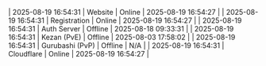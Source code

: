 | 2025-08-19 16:54:31 | Website | Online | 2025-08-19 16:54:27 |
| 2025-08-19 16:54:31 | Registration | Online | 2025-08-19 16:54:27 |
| 2025-08-19 16:54:31 | Auth Server | Offline | 2025-08-18 09:33:31 |
| 2025-08-19 16:54:31 | Kezan (PvE) | Offline | 2025-08-03 17:58:02 |
| 2025-08-19 16:54:31 | Gurubashi (PvP) | Offline | N/A |
| 2025-08-19 16:54:31 | Cloudflare | Online | 2025-08-19 16:54:27 |
